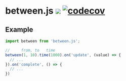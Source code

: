 # between.js [![](https://travis-ci.org/sasha240100/between.js.svg?branch=master)](https://travis-ci.org/sasha240100/between.js) [![codecov](https://codecov.io/gh/sasha240100/between.js/branch/master/graph/badge.svg)](https://codecov.io/gh/sasha240100/between.js)

## Example

```js
import between from 'between.js';

//     from, to   time
between(1, 10).time(1000).on('update', (value) => {
  // ...
}).on('complete', () => {
  // ...
})
```
